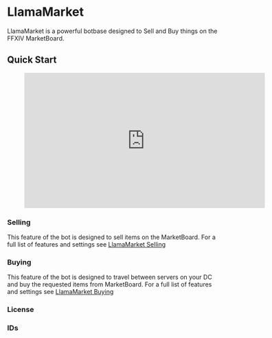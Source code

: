 # LlamaMarket

LlamaMarket is a powerful botbase designed to Sell and Buy things on the FFXIV MarketBoard.

## Quick Start 
<figure markdown>
  <iframe src="https://www.youtube.com/embed/iMwd7_BbilM"
   width="560" height="315" frameborder="0" allowfullscreen></iframe>
</figure>

### Selling

This feature of the bot is designed to sell items on the MarketBoard. For a full list of features and settings see [LlamaMarket Selling](selling.md)


### Buying
This feature of the bot is designed to travel between servers on your DC and buy the requested items from MarketBoard. For a full list of features and settings see [LlamaMarket Buying](buying.md)


### License ###

### IDs ###